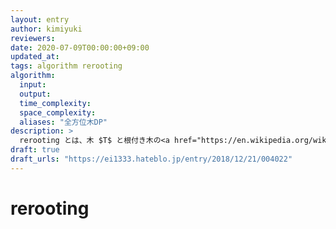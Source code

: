 ```yaml
---
layout: entry
author: kimiyuki
reviewers:
date: 2020-07-09T00:00:00+09:00
updated_at:
tags: algorithm rerooting
algorithm:
  input:
  output:
  time_complexity:
  space_complexity:
  aliases: "全方位木DP"
description: >
  rerooting とは、木 $T$ と根付き木の<a href="https://en.wikipedia.org/wiki/Catamorphism#Tree_fold">畳み込み</a> $f$ (いわゆる木 DP) が与えられたとき、それぞれの頂点 $r \in T$ に対しそれを根とした根付き木 $T_r$ に対する畳み込み結果 $f(T_r)$ を $O(N)$ ですべて求めるアルゴリズムである。全方位木 DP とも呼ばれる。
draft: true
draft_urls: "https://ei1333.hateblo.jp/entry/2018/12/21/004022"
---
```


# rerooting
